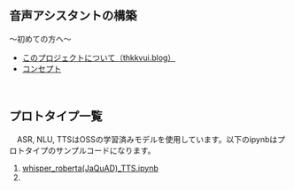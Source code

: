 ## **音声アシスタントの構築**

〜初めての方へ〜
- [このプロジェクトについて（thkkvui.blog）](https://thkkvui.blog/2023/04/19/post7/)
- [コンセプト](https://github.com/thkkvui/Deploy_my_VUI)

&emsp;

## **プロトタイプ一覧**

　ASR, NLU, TTSはOSSの学習済みモデルを使用しています。以下のipynbはプロトタイプのサンプルコードになります。

1. [whisper_roberta(JaQuAD)_TTS.ipynb]()
2. 
